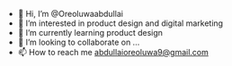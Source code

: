 - 👋 Hi, I’m @Oreoluwaabdullai
- 👀 I’m interested in product design and digital marketing
- 🌱 I’m currently learning product design
- 💞️ I’m looking to collaborate on ...
- 📫 How to reach me abdullaioreoluwa9@gmail.com

<!---
Oreoluwaabdullai/Oreoluwaabdullai is a ✨ special ✨ repository because its `README.md` (this file) appears on your GitHub profile.
You can click the Preview link to take a look at your changes.
--->
